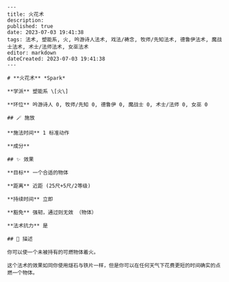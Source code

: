 
    ---
    title: 火花术
    description: 
    published: true
    date: 2023-07-03 19:41:38
    tags: 法术, 塑能系, 火, 吟游诗人法术, 戏法/祷念, 牧师/先知法术, 德鲁伊法术, 魔战士法术, 术士/法师法术, 女巫法术
    editor: markdown
    dateCreated: 2023-07-03 19:41:38
    ---

    # **火花术** *Spark*

    **学派** 塑能系 \[火\] 

    **环位** 吟游诗人 0, 牧师/先知 0, 德鲁伊 0, 魔战士 0, 术士/法师 0, 女巫 0

    ## 🪄 施放

    **施法时间** 1 标准动作

    **成分** 

    ## ✨ 效果 

    **目标** 一个合适的物体 

    **距离** 近距 (25尺+5尺/2等级)  

    **持续时间** 立即 

    **豁免** 强韧，通过则无效 （物体）

    **法术抗力** 是

    ## 📖 描述

    你可以使一个未被持有的可燃物体着火。

    这个法术的效果如同你使用燧石与铁片一样，但是你可以在任何天气下花费更短的时间确实的点燃一个物体。
    